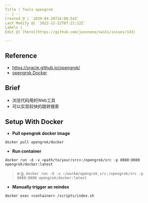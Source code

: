 ```yaml
---
Title | Tools opengrok
-- | --
Created @ | `2019-04-20T16:08:54Z`
Last Modify @| `2022-12-22T07:21:22Z`
Labels | ``
Edit @| [here](https://github.com/junxnone/xwiki/issues/143)

---
```

## Reference
- https://oracle.github.io/opengrok/
- [opengrok Docker](https://hub.docker.com/r/opengrok/docker/)

## Brief
- 浏览代码用的Web工具 
- 可以实现较快的跳转搜索

## Setup With Docker

- **Pull opengrok docker image**
```
docker pull opengrok/docker
```

- **Run container**
```
docker run -d -v <path/to/your/src>:/opengrok/src -p 8080:8080 opengrok/docker:latest
```

> e.g. 
`docker run -d -v ~/workm/opengrok_src:/opengrok/src -p 8080:8080 opengrok/docker:latest`

- **Manually trigger an reindex**

```
docker exec <container> /scripts/index.sh
```

